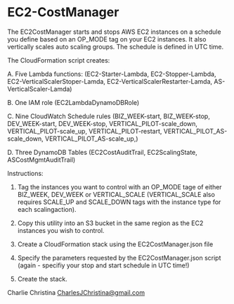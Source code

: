 # EC2-CostManager

The EC2CostManager starts and stops AWS EC2 instances on a schedule you define based on an OP_MODE tag on your EC2 instances. It also vertically scales auto scaling groups. The schedule is defined in UTC time.  

The CloudFormation script creates:

A. Five Lambda functions: (EC2-Starter-Lambda, EC2-Stopper-Lambda, EC2-VerticalScalerStoper-Lamda, EC2-VerticalScalerRestarter-Lamda, AS-VerticalScaler-Lamda)

B. One IAM role (EC2LambdaDynamoDBRole)

C. Nine CloudWatch Schedule rules (BIZ_WEEK-start, BIZ_WEEK-stop, DEV_WEEK-start, DEV_WEEK-stop, VERTICAL_PILOT-scale_down, VERTICAL_PILOT-scale_up, VERTICAL_PILOT-restart, VERTICAL_PILOT_AS-scale_down, VERTICAL_PILOT_AS-scale_up,)

D. Three DynamoDB Tables (EC2CostAuditTrail, EC2ScalingState, ASCostMgmtAuditTrail)

Instructions:

1. Tag the instances you want to control with an OP_MODE tage of either BIZ_WEEK, DEV_WEEK or VERTICAL_SCALE (VERTICAL_SCALE also requires SCALE_UP and SCALE_DOWN tags with the instance type for each scalingaction).

2. Copy this utility into an S3 bucket in the same region as the EC2 instances you wish to control.

3. Create a CloudFormation stack using the EC2CostManager.json file

4. Specify the parameters requested by the EC2CostManager.json script (again - specifiy your stop and start schedule in UTC time!)

5. Create the stack.


Charlie Christina
CharlesJChristina@gmail.com
